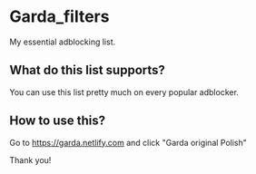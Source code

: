 # Garda_filters
My essential adblocking list.

## What do this list supports?
You can use this list pretty much on every popular adblocker.

## How to use this?
Go to https://garda.netlify.com and click "Garda original Polish"

Thank you!

